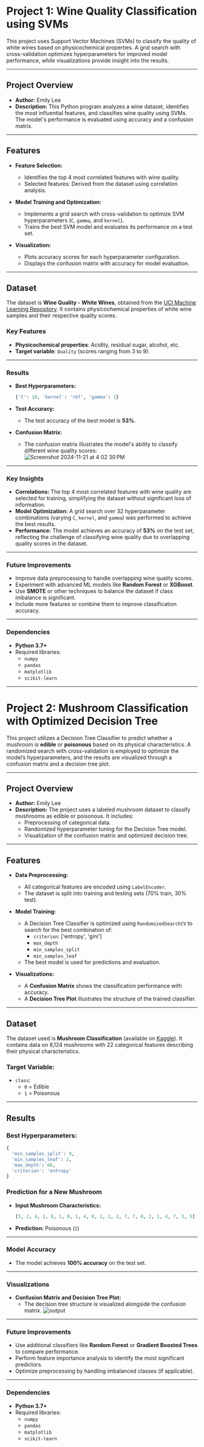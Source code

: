 # **Project 1: Wine Quality Classification using SVMs**

This project uses Support Vector Machines (SVMs) to classify the quality of white wines based on physicochemical properties. A grid search with cross-validation optimizes hyperparameters for improved model performance, while visualizations provide insight into the results.

---

## **Project Overview**

- **Author:** Emily Lee  
- **Description:** This Python program analyzes a wine dataset, identifies the most influential features, and classifies wine quality using SVMs. The model's performance is evaluated using accuracy and a confusion matrix.

---

## **Features**

- **Feature Selection:**
  - Identifies the top 4 most correlated features with wine quality.
  - Selected features: Derived from the dataset using correlation analysis.

- **Model Training and Optimization:**
  - Implements a grid search with cross-validation to optimize SVM hyperparameters (`C`, `gamma`, and `kernel`).
  - Trains the best SVM model and evaluates its performance on a test set.

- **Visualization:**
  - Plots accuracy scores for each hyperparameter configuration.
  - Displays the confusion matrix with accuracy for model evaluation.

---

## **Dataset**

The dataset is **Wine Quality - White Wines**, obtained from the [UCI Machine Learning Repository](https://archive.ics.uci.edu/ml/index.php). It contains physicochemical properties of white wine samples and their respective quality scores.

### **Key Features**
- **Physicochemical properties**: Acidity, residual sugar, alcohol, etc.
- **Target variable**: `Quality` (scores ranging from 3 to 9).

---

### **Results**

- **Best Hyperparameters:**
   ```python
   {'C': 10, 'kernel': 'rbf', 'gamma': 1}

- **Test Accuracy:**
   - The test accuracy of the best model is **53%**.

- **Confusion Matrix:**
   - The confusion matrix illustrates the model's ability to classify different wine quality scores:
![Screenshot 2024-11-21 at 4 02 30 PM](https://github.com/user-attachments/assets/2a0204b5-558b-46a7-af7d-c322bf25bce4)
---
### **Key Insights**

- **Correlations:** The top 4 most correlated features with wine quality are selected for training, simplifying the dataset without significant loss of information.
- **Model Optimization:** A grid search over 32 hyperparameter combinations (varying `C`, `kernel`, and `gamma`) was performed to achieve the best results.
- **Performance:** The model achieves an accuracy of **53%** on the test set, reflecting the challenge of classifying wine quality due to overlapping quality scores in the dataset.

---

### **Future Improvements**

- Improve data preprocessing to handle overlapping wine quality scores.
- Experiment with advanced ML models like **Random Forest** or **XGBoost**.
- Use **SMOTE** or other techniques to balance the dataset if class imbalance is significant.
- Include more features or combine them to improve classification accuracy.

---

### **Dependencies**

- **Python 3.7+**
- Required libraries:
  - `numpy`
  - `pandas`
  - `matplotlib`
  - `scikit-learn`

---
# **Project 2: Mushroom Classification with Optimized Decision Tree**

This project utilizes a Decision Tree Classifier to predict whether a mushroom is **edible** or **poisonous** based on its physical characteristics. A randomized search with cross-validation is employed to optimize the model’s hyperparameters, and the results are visualized through a confusion matrix and a decision tree plot.

---

## **Project Overview**

- **Author:** Emily Lee 
- **Description:** The project uses a labeled mushroom dataset to classify mushrooms as edible or poisonous. It includes:
  - Preprocessing of categorical data.
  - Randomized hyperparameter tuning for the Decision Tree model.
  - Visualization of the confusion matrix and optimized decision tree.

---

## **Features**

- **Data Preprocessing:**
  - All categorical features are encoded using `LabelEncoder`.
  - The dataset is split into training and testing sets (70% train, 30% test).

- **Model Training:**
  - A Decision Tree Classifier is optimized using `RandomizedSearchCV` to search for the best combination of:
    - `criterion`: ['entropy', 'gini']
    - `max_depth`
    - `min_samples_split`
    - `min_samples_leaf`
  - The best model is used for predictions and evaluation.

- **Visualizations:**
  - A **Confusion Matrix** shows the classification performance with accuracy.
  - A **Decision Tree Plot** illustrates the structure of the trained classifier.

---

## **Dataset**

The dataset used is **Mushroom Classification** (available on [Kaggle](https://www.kaggle.com/uciml/mushroom-classification)). It contains data on 8,124 mushrooms with 22 categorical features describing their physical characteristics.

### **Target Variable:**
- `class`:
  - `0` = Edible
  - `1` = Poisonous

---

## **Results**

### **Best Hyperparameters:**
```python
{
  'min_samples_split': 9,
  'min_samples_leaf': 2,
  'max_depth': 66,
  'criterion': 'entropy'
}
```
### **Prediction for a New Mushroom**

- **Input Mushroom Characteristics:**
  ```python
  [5, 2, 4, 1, 8, 1, 0, 1, 4, 0, 2, 2, 2, 7, 7, 0, 2, 1, 4, 7, 3, 5] ```

- **Prediction:** Poisonous (`1`)

---

### **Model Accuracy**

- The model achieves **100% accuracy** on the test set.

---

### **Visualizations**

- **Confusion Matrix and Decision Tree Plot:**
  - The decision tree structure is visualized alongside the confusion matrix.
![output](https://github.com/user-attachments/assets/11a42331-ede1-4b98-b2b6-d172e2625edb)

---

### **Future Improvements**

- Use additional classifiers like **Random Forest** or **Gradient Boosted Trees** to compare performance.
- Perform feature importance analysis to identify the most significant predictors.
- Optimize preprocessing by handling imbalanced classes (if applicable).

---

### **Dependencies**

- **Python 3.7+**
- Required libraries:
  - `numpy`
  - `pandas`
  - `matplotlib`
  - `scikit-learn`



